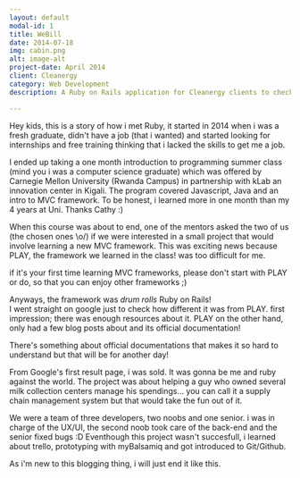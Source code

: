 ```yaml
---
layout: default
modal-id: 1
title: WeBill
date: 2014-07-18
img: cabin.png
alt: image-alt
project-date: April 2014
client: Cleanergy
category: Web Development
description: A Ruby on Rails application for Cleanergy clients to check their electricity bill! A user takes a picture of their meter and the application read the content an calculates the bill.

---
```


Hey kids, this is a story of how i met Ruby, it started in 2014 when i was a fresh graduate, didn't have a job (that i wanted) and started looking for internships and free training thinking that i lacked the skills to get me a job.

I ended up taking a one month introduction to programming summer class (mind you i was a computer science graduate) which was offered by Carnegie Mellon University (Rwanda Campus) in partnership with kLab an innovation center in Kigali. The program covered Javascript, Java and an intro to MVC framework. To be honest, i learned more in one month than my 4 years at Uni. Thanks Cathy :)

When this course was about to end, one of the mentors asked the two of us (the chosen ones \o/) if we were interested in a small project that would involve learning a new MVC framework. This was exciting news because PLAY, the framework we learned in the class! was too difficult for me. 

if it's your first time learning MVC frameworks, please don't start with PLAY or do, so that you can enjoy other frameworks ;)

Anyways, the framework was *drum rolls* Ruby on Rails!  
I went straight on google just to check how different it was from PLAY. first impression; there was enough resources about it. PLAY on the other hand, only had a few blog posts about and its official documentation!

There's something about official documentations that makes it so hard to understand but that will be for another day!

From Google's first result page, i was sold. It was gonna be me and ruby against the world. The project was about helping a guy who owned several milk collection centers manage his spendings... you can call it a supply chain management system but that would take the fun out of it.

We were a team of three developers, two noobs and one senior. i was in charge of the UX/UI, the second noob took care of the back-end and the senior fixed bugs :D
Eventhough this project wasn't succesfull, i learned about trello, prototyping with myBalsamiq and got introduced to Git/Github.


As i'm new to this blogging thing, i will just end it like this.
